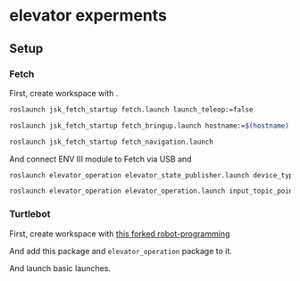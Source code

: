 # elevator experments

## Setup

### Fetch

First, create workspace with []().

```bash
roslaunch jsk_fetch_startup fetch.launch launch_teleop:=false
```

```bash
roslaunch jsk_fetch_startup fetch_bringup.launch hostname:=$(hostname) launch_google_chat:=false launch_gdrive_server:=false fetch_lifelog:=false fetch_tweet:=false sound_device:=plughw:2,0 use_speech_recognition:=false launch_move_base:=false launch_app_scheduler:=false
```

```bash
roslaunch jsk_fetch_startup fetch_navigation.launch
```

And connect ENV III module to Fetch via USB and

```bash
roslaunch elevator_operation elevator_state_publisher.launch device_type:=enviii device_name:=/dev/ttyUSB0 device_baud:=57600 robot_type:=fetch
```

```bash
roslaunch elevator_operation elevator_operation.launch input_topic_points:=/l515_head/depth_registered/quater/points switchbot_token_yaml:=<yaml>
```

### Turtlebot

First, create workspace with [this forked robot-programming](https://github.com/sktometometo/robot-programming)

And add this package and `elevator_operation` package to it.

And launch basic launches.

```bash
```
